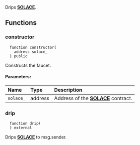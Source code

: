 Drips [**SOLACE**](./SOLACE).


## Functions
### constructor
```solidity
  function constructor(
    address solace_
  ) public
```
Constructs the faucet.


#### Parameters:
| Name | Type | Description                                                          |
| :--- | :--- | :------------------------------------------------------------------- |
|`solace_` | address | Address of the [**SOLACE**](./SOLACE) contract.

### drip
```solidity
  function drip(
  ) external
```
Drips [**SOLACE**](./SOLACE) to msg.sender.



